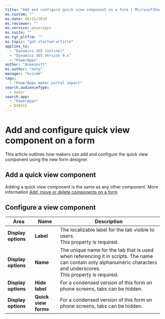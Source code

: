 ```yaml
---
title: "Add and configure quick view component on a form | MicrosoftDocs"
ms.custom: ""
ms.date: 08/22/2019
ms.reviewer: ""
ms.service: powerapps
ms.suite: ""
ms.tgt_pltfrm: ""
ms.topic: "get-started-article"
applies_to: 
  - "Dynamics 365 (online)"
  - "Dynamics 365 Version 9.x"
  - "PowerApps"
author: "Aneesmsft"
ms.author: "matp"
manager: "kvivek"
tags: 
  - "PowerApps maker portal impact"
search.audienceType: 
  - maker
search.app: 
  - "PowerApps"
  - D365CE
---
```


# Add and configure quick view component on a form  
This article outlines how makers can add and configure the quick view component using the new form designer.

## Add a quick view component
Adding a quick view component is the same as any other component. More information [Add, move or delete components on a form](add-move-or-delete-components-on-form.md)

## Configure a view component

|Area   |Name  |Description  |
|---------|---------|---------|
|**Display options**      | **Label**      | The localizable label for the tab visible to users. <br /> This property is required.         |
| **Display options**      |  **Name**     |  The unique name for the tab that is used when referencing it in scripts. The name can contain only alphanumeric characters and underscores. <br />This property is required.      |
| **Display options**      | **Hide label**     |  For a condensed version of this form on phone screens, tabs can be hidden.     |
| **Display options**      | **Quick view forms**     |  For a condensed version of this form on phone screens, tabs can be hidden.     |
